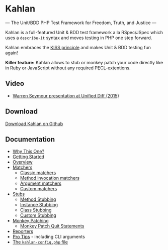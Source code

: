 # Kahlan
— The Unit/BDD PHP Test Framework for Freedom, Truth, and Justice —

Kahlan is a full-featured Unit & BDD test framework a la RSpec/JSpec which uses a `describe-it` syntax and moves testing in PHP one step forward.

Kahlan embraces the [KISS principle](http://en.wikipedia.org/wiki/KISS_principle) and makes Unit & BDD testing fun again!

**Killer feature:** Kahlan allows to stub or monkey patch your code directly like in Ruby or JavaScript without any required PECL-extentions.

## Video

 * <a href="http://vimeo.com/116949820" target="_blank">Warren Seymour presentation at Unified Diff (2015)</a>

## Download

[Download Kahlan on Github](https://github.com/crysalead/kahlan)

## Documentation

* [Why This One?](why-this-one.md)
* [Getting Started](getting-started.md)
* [Overview](overview.md)
* [Matchers](matchers.md)
  * [Classic matchers](matchers.md#classic)
  * [Method invocation matchers](matchers.md#method)
  * [Argument matchers](matchers.md#argument)
  * [Custom matchers](matchers.md#custom)
* [Stubs](stubs.md)
  * [Method Stubbing](stubs.md#method-stubbing)
  * [Instance Stubbing](stubs.md#instance-stubbing)
  * [Class Stubbing](stubs.md#class-stubbing)
  * [Custom Stubbing](stubs.md#custom-stubbing)
* [Monkey Patching](monkey-patching.md)
  * [Monkey Patch Quit Statements](monkey-patching.md#monkey-patch-quit-statements)
* [Reporters](reporters.md)
* [Pro Tips](pro-tips.md) - including CLI arguments
* [The `kahlan-config.php` file](config-file.md)
